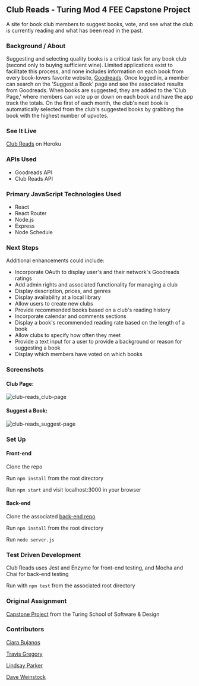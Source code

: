 ## Club Reads - Turing Mod 4 FEE Capstone Project
A site for book club members to suggest books, vote, and see what the club is currently reading and what has been read in the past.

### Background / About
Suggesting and selecting quality books is a critical task for any book club (second only to buying sufficient wine).  Limited applications exist to facilitate this process, and none includes information on each book from every book-lovers favorite website, [Goodreads](https://www.goodreads.com/).  Once logged in, a member can search on the 'Suggest a Book' page and see the associated results from Goodreads.  When books are suggested, they are added to the 'Club Page,' where members can vote up or down on each book and have the app track the totals.  On the first of each month, the club's next book is automatically selected from the club's suggested books by grabbing the book with the highest number of upvotes. 

### See It Live
[Club Reads](https://club-reads.herokuapp.com/) on Heroku

### APIs Used
- Goodreads API
- Club Reads API

### Primary JavaScript Technologies Used
- React
- React Router
- Node.js
- Express
- Node Schedule

### Next Steps
Additional enhancements could include:
- Incorporate OAuth to display user's and their network's Goodreads ratings
- Add admin rights and associated functionality for managing a club
- Display description, prices, and genres
- Display availability at a local library
- Allow users to create new clubs
- Provide recommended books based on a club's reading history
- Incorporate calendar and comments sections
- Display a book's recommended reading rate based on the length of a book
- Allow clubs to specify how often they meet
- Provide a text input for a user to provide a background or reason for suggesting a book
- Display which members have voted on which books

### Screenshots

#### Club Page:
![club-reads_club-page](https://user-images.githubusercontent.com/20492875/30620618-b337c5ce-9d63-11e7-925b-d3f878094068.png)

#### Suggest a Book:
![club-reads_suggest-page](https://user-images.githubusercontent.com/20492875/30620617-b12e609e-9d63-11e7-9fec-1ce8188903cb.png)

### Set Up
#### Front-end

Clone the repo

Run `npm install` from the root directory

Run `npm start` and visit localhost:3000 in your browser

#### Back-end
Clone the associated [back-end repo](https://github.com/buji405/club-reads-backend)

Run `npm install` from the root directory

Run `node server.js`

### Test Driven Development
Club Reads uses Jest and Enzyme for front-end testing, and Mocha and Chai for back-end testing

Run with `npm test` from the associated root directory

### Original Assignment

[Capstone Project](http://frontend.turing.io/projects/capstone.html) from the Turing School of Software & Design

### Contributors

[Ciara Bujanos](https://github.com/buji405)

[Travis Gregory](https://github.com/tlgreg86)

[Lindsay Parker](https://github.com/lindsaywparker)

[Dave Weinstock](https://github.com/dstock48)
